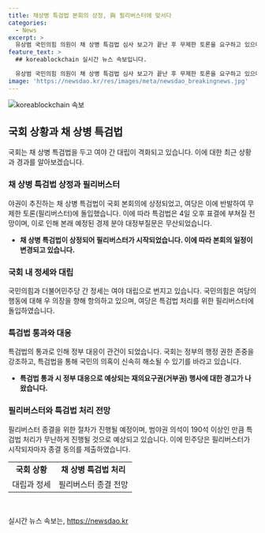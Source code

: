 ```yaml
---
title: 채상병 특검법 본회의 상정, 與 필리버스터에 맞서다
categories:
  - News
excerpt: >
  유상범 국민의힘 의원이 채 상병 특검법 심사 보고가 끝난 후 무제한 토론을 요구하고 있으며, 이에 대한 여당의 반발과 4일에 표결이 예정되어 있는 상황. 이에 대해 우원식 국회의장은 특검법 처리의 필요성을 강조하면서 정부의 대응에 대한 경고를 하고 있다. 민주당은 필리버스터에 대해 종결 동의를 제출하며 특검법 통과를 추진하고 있으며, 경제 분야 대정부질문은 무산된 상태. 이에 대한 국민의힘과 우 의장의 입장 차이가 논란이 되고 있다.
feature_text: >
  ## koreablockchain 실시간 뉴스 속보입니다.

  유상범 국민의힘 의원이 채 상병 특검법 심사 보고가 끝난 후 무제한 토론을 요구하고 있으며, 이에 대한 여당의 반발과 4일에 표결이 예정되어 있는 상황. 이에 대해 우원식 국회의장은 특검법 처리의 필요성을 강조하면서 정부의 대응에 대한 경고를 하고 있다. 민주당은 필리버스터에 대해 종결 동의를 제출하며 특검법 통과를 추진하고 있으며, 경제 분야 대정부질문은 무산된 상태. 이에 대한 국민의힘과 우 의장의 입장 차이가 논란이 되고 있다.
image: 'https://newsdao.kr/res/images/meta/newsdao_breakingnews.jpg'
---
```


<p><img src="https://newsdao.kr/res/images/meta/newsdao_breakingnews.jpg" alt="koreablockchain 속보" /></p>

<h2 data-ke-size="size26">국회 상황과 채 상병 특검법</h2>

<p data-ke-size="size16">국회는 채 상병 특검법을 두고 여야 간 대립이 격화되고 있습니다. 이에 대한 최근 상황과 경과를 알아보겠습니다.</p>

<h3>채 상병 특검법 상정과 필리버스터</h3>

<p data-ke-size="size16">야권이 추진하는 채 상병 특검법이 국회 본회의에 상정되었고, 여당은 이에 반발하여 무제한 토론(필리버스터)에 돌입했습니다. 이에 따라 특검법은 4일 오후 표결에 부쳐질 전망이며, 이로 인해 본래 예정된 경제 분야 대정부질문은 무산되었습니다.</p>

<ul>
    <li><b>채 상병 특검법이 상정되어 필리버스터가 시작되었습니다. 이에 따라 본회의 일정이 변경되고 있습니다.</b></li>
</ul>

<h3>국회 내 정세와 대립</h3>

<p data-ke-size="size16">국민의힘과 더불어민주당 간 정세는 여야 대립으로 번지고 있습니다. 국민의힘은 여당의 행동에 대해 우 의장을 향해 항의하고 있으며, 여당은 특검법 처리를 위한 필리버스터에 돌입하였습니다.</p>

<h3>특검법 통과와 대응</h3>

<p data-ke-size="size16">특검법의 통과로 인해 정부 대응이 관건이 되었습니다. 국회는 정부의 행정 권한 존중을 강조하고, 특검법을 통해 국민의 의혹이 신속히 해소될 수 있기를 바라고 있습니다.</p>

<ul>
    <li><b>특검법 통과 시 정부 대응으로 예상되는 재의요구권(거부권) 행사에 대한 경고가 나왔습니다.</b></li>
</ul>

<h3>필리버스터와 특검법 처리 전망</h3>

<p data-ke-size="size16">필리버스터 종결을 위한 절차가 진행될 예정이며, 범야권 의석이 190석 이상인 만큼 특검법 처리가 무난하게 진행될 것으로 예상되고 있습니다. 이에 민주당은 필리버스터가 시작되자마자 종결 동의를 제출하였습니다.</p>

<table>
    <tr>
        <td style="text-align: center; height: 17px;"><b>국회 상황</b></td>
        <td style="text-align: center; height: 17px;"><b>채 상병 특검법 처리</b></td>
    </tr>
    <tr>
        <td style="text-align: center; height: 17px;">대립과 정세</td>
        <td style="text-align: center; height: 17px;">필리버스터 종결 전망</td>
    </tr>
</table>

<p data-ke-size="size16">&nbsp;</p>
실시간 뉴스 속보는, <a href="https://newsdao.kr" rel="dofollow">https://newsdao.kr</a>


